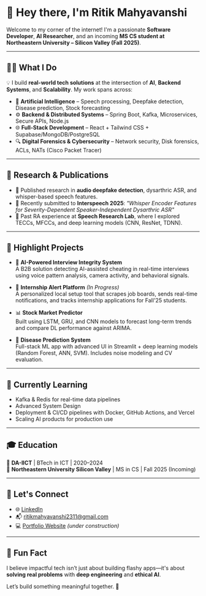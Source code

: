 # 👋 Hey there, I'm Ritik Mahyavanshi

Welcome to my corner of the internet! I'm a passionate **Software Developer**, **AI Researcher**, and an incoming **MS CS student at Northeastern University – Silicon Valley (Fall 2025)**.

---

## 👨‍💻 What I Do

💡 I build **real-world tech solutions** at the intersection of **AI**, **Backend Systems**, and **Scalability**. My work spans across:

- 🧠 **Artificial Intelligence** – Speech processing, Deepfake detection, Disease prediction, Stock forecasting  
- ⚙️ **Backend & Distributed Systems** – Spring Boot, Kafka, Microservices, Secure APIs, Node.js  
- 🌐 **Full-Stack Development** – React + Tailwind CSS + Supabase/MongoDB/PostgreSQL  
- 🔍 **Digital Forensics & Cybersecurity** – Network security, Disk forensics, ACLs, NATs (Cisco Packet Tracer)

---

## 🔬 Research & Publications

- 📄 Published research in **audio deepfake detection**, dysarthric ASR, and whisper-based speech features.
- 🎤 Recently submitted to **Interspeech 2025**: _"Whisper Encoder Features for Severity-Dependent Speaker-Independent Dysarthric ASR"_  
- 🧪 Past RA experience at **Speech Research Lab**, where I explored TECCs, MFCCs, and deep learning models (CNN, ResNet, TDNN).

---

## 🚀 Highlight Projects

- 🎯 **AI-Powered Interview Integrity System**  
  A B2B solution detecting AI-assisted cheating in real-time interviews using voice pattern analysis, camera activity, and behavioral signals.

- 💼 **Internship Alert Platform** *(In Progress)*  
  A personalized local setup tool that scrapes job boards, sends real-time notifications, and tracks internship applications for Fall'25 students.

- 📊 **Stock Market Predictor**  
  Built using LSTM, GRU, and CNN models to forecast long-term trends and compare DL performance against ARIMA.

- 🧬 **Disease Prediction System**  
  Full-stack ML app with advanced UI in Streamlit + deep learning models (Random Forest, ANN, SVM). Includes noise modeling and CV evaluation.

---

## 🎯 Currently Learning

- Kafka & Redis for real-time data pipelines  
- Advanced System Design  
- Deployment & CI/CD pipelines with Docker, GitHub Actions, and Vercel  
- Scaling AI products for production use

---

## 🎓 Education

📍 **DA-IICT** | BTech in ICT | 2020–2024  
📍 **Northeastern University Silicon Valley** | MS in CS | Fall 2025 (Incoming)  

---

## 💬 Let's Connect

- 🌐 [LinkedIn](https://www.linkedin.com/in/ritikmahyavanshi/)
- 📬 ritikmahyavanshi2311@gmail.com
- 💻 [Portfolio Website](https://ritikmahy5.vercel.app) *(under construction)*

---

## 🧠 Fun Fact

I believe impactful tech isn’t just about building flashy apps—it's about **solving real problems** with **deep engineering** and **ethical AI**.

Let’s build something meaningful together. 🚀
